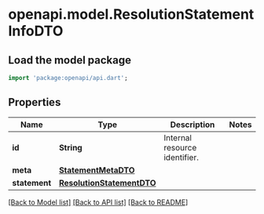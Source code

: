 # openapi.model.ResolutionStatementInfoDTO

## Load the model package
```dart
import 'package:openapi/api.dart';
```

## Properties
Name | Type | Description | Notes
------------ | ------------- | ------------- | -------------
**id** | **String** | Internal resource identifier. | 
**meta** | [**StatementMetaDTO**](StatementMetaDTO.md) |  | 
**statement** | [**ResolutionStatementDTO**](ResolutionStatementDTO.md) |  | 

[[Back to Model list]](../README.md#documentation-for-models) [[Back to API list]](../README.md#documentation-for-api-endpoints) [[Back to README]](../README.md)


